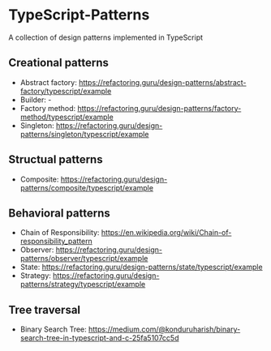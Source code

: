 # TypeScript-Patterns
A collection of design patterns implemented in TypeScript

## Creational patterns
* Abstract factory: https://refactoring.guru/design-patterns/abstract-factory/typescript/example
* Builder: -
* Factory method: https://refactoring.guru/design-patterns/factory-method/typescript/example
* Singleton: https://refactoring.guru/design-patterns/singleton/typescript/example

## Structual patterns
* Composite: https://refactoring.guru/design-patterns/composite/typescript/example

## Behavioral patterns
* Chain of Responsibility: https://en.wikipedia.org/wiki/Chain-of-responsibility_pattern
* Observer: https://refactoring.guru/design-patterns/observer/typescript/example
* State: https://refactoring.guru/design-patterns/state/typescript/example
* Strategy: https://refactoring.guru/design-patterns/strategy/typescript/example

## Tree traversal
* Binary Search Tree: https://medium.com/@konduruharish/binary-search-tree-in-typescript-and-c-25fa5107cc5d